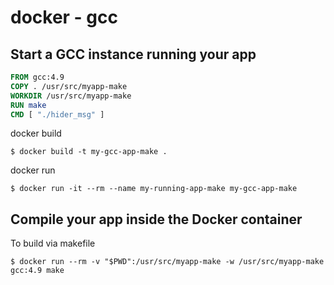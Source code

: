 # docker - gcc

## Start a GCC instance running your app

``` dockerfile
FROM gcc:4.9
COPY . /usr/src/myapp-make
WORKDIR /usr/src/myapp-make
RUN make
CMD [ "./hider_msg" ]
```

docker build

```
$ docker build -t my-gcc-app-make .
```

docker run

```
$ docker run -it --rm --name my-running-app-make my-gcc-app-make
```

## Compile your app inside the Docker container

To build via makefile

```
$ docker run --rm -v "$PWD":/usr/src/myapp-make -w /usr/src/myapp-make gcc:4.9 make
```
